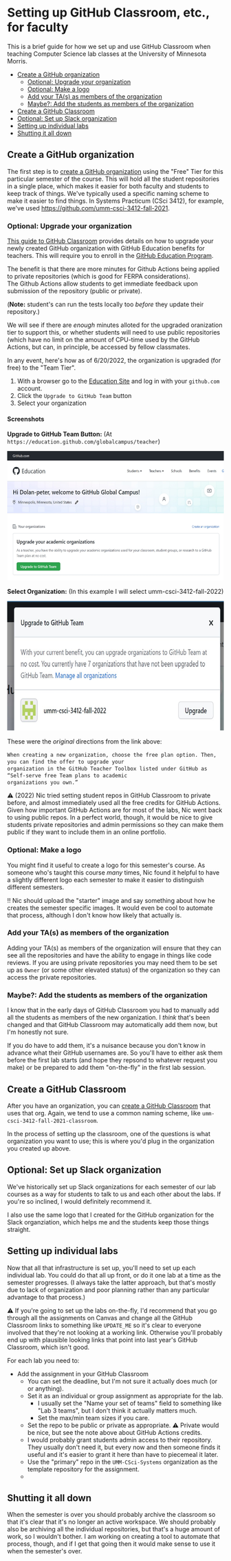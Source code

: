 # Setting up GitHub Classroom, etc., for faculty <!-- omit in toc -->

This is a brief guide for how we set up and use GitHub Classroom
when teaching Computer Science lab classes at the University of Minnesota
Morris.

- [Create a GitHub organization](#create-a-github-organization)
  - [Optional: Upgrade your organization](#optional-upgrade-your-organization)
  - [Optional: Make a logo](#optional-make-a-logo)
  - [Add your TA(s) as members of the organization](#add-your-tas-as-members-of-the-organization)
  - [Maybe?: Add the students as members of the organization](#maybe-add-the-students-as-members-of-the-organization)
- [Create a GitHub Classroom](#create-a-github-classroom)
- [Optional: Set up Slack organization](#optional-set-up-slack-organization)
- [Setting up individual labs](#setting-up-individual-labs)
- [Shutting it all down](#shutting-it-all-down)

## Create a GitHub organization

The first step is to [create a GitHub organization](https://docs.github.com/en/organizations/collaborating-with-groups-in-organizations/creating-a-new-organization-from-scratch) 
using the "Free" Tier for this particular
semester of the course. This will hold all the student repositories in
a single place, which makes it easier for both faculty and students to
keep track of things. We've typically used a specific naming scheme
to make it easier to find things. In Systems Practicum (CSci 3412),
for example, we've used <https://github.com/umm-csci-3412-fall-2021>.

### Optional: Upgrade your organization

[This guide to GitHub Classroom](https://github.blog/2020-03-18-set-up-your-digital-classroom-with-github-classroom/)
provides details on how to upgrade your newly created GitHub organization with
GitHub Education benefits for teachers.  This will require you to enroll in the [GitHub Education Program](https://education.github.com/benefits).

The benefit is that there are more minutes for Github Actions being applied to private repositories (which is good for FERPA considerations).  
The Github Actions allow students to get immediate feedback upon submission of the repository (public or private).  

(**Note:** student's can run the tests locally too *before* they 
update their repository.)

We will see if there are *enough* minutes alloted for the upgraded oranization tier to support this, or whether students will need to use public repositories (which have no limit on the amount of CPU-time used by the GitHub Actions, but can, in principle, be accessed by fellow classmates.

In any event, here's how as of 6/20/2022, the organization is upgraded (for free) to the "Team Tier".

1. With a browser go to the [Education Site](https://education.github.com/globalcampus/teacher) and log in with your `github.com` account.
2. Click the `Upgrade to GitHub Team` button
3. Select your organization

#### Screenshots

**Upgrade to GitHub Team Button:** (At `https://education.github.com/globalcampus/teacher`)

<img src="Images/githubeducationupgrade.jpg" height="300">

**Select Organization:** (In this example I will select umm-csci-3412-fall-2022)

<img src="Images/githubeducationupgrade2.jpg" height="300">

These were the *original* directions from the link above:

```
When creating a new organization, choose the free plan option. Then, you can find the offer to upgrade your 
organization in the GitHub Teacher Toolbox listed under GitHub as “Self-serve free Team plans to academic 
organizations you own.”
```

:warning: (2022) Nic tried setting student repos in GitHub Classroom to
private before, and almost immediately used all the free credits
for GitHub Actions. Given how important GitHub Actions are for most
of the labs, Nic went back to using public repos. In a perfect world,
though, it would be nice to give students private repositories and
admin permissions so they can make them public if they want to include
them in an online portfolio.

### Optional: Make a logo

You might find it useful to create a logo for this semester's course.
As someone who's taught this course _many_ times, Nic found it helpful
to have a slightly different logo each semester to make it easier to
distinguish different semesters.

:bangbang: Nic should upload the "starter" image and say something
about how he creates the semester specific images. It would even be
cool to automate that process, although I don't know how likely that
actually is.

### Add your TA(s) as members of the organization

Adding your TA(s) as members of the organization will ensure that
they can see all the repositories and have the ability to engage in
things like code reviews. If you are using private repositories
you may need them to be set up as `Owner` (or some other elevated
status) of the organization so they can access the private repositories.

### Maybe?: Add the students as members of the organization

I know that in the early days of GitHub Classroom you had to manually
add all the students as members of the new organization. I _think_ that's
been changed and that GitHub Classroom may automatically add them now,
but I'm honestly not sure.

If you do have to add them, it's a nuisance because you don't know in
advance what their GitHub usernames are. So you'll have to either ask
them before the first lab starts (and hope they repsond to whatever
request you make) or be prepared to add them "on-the-fly" in the first
lab session.

## Create a GitHub Classroom

After you have an organization, you can [create a GitHub Classroom](https://docs.github.com/en/education/manage-coursework-with-github-classroom/teach-with-github-classroom/manage-classrooms)
that uses that org. Again, we tend to use a common naming scheme, like
`umm-csci-3412-fall-2021-classroom`.

In the process of setting up the classroom, one of the questions is what
organization you want to use; this is where you'd plug in the organization
you created up above.

## Optional: Set up Slack organization

We've historically set up Slack organizations for each semester of
our lab courses as a way for students to talk to us and each other about
the labs. If you're so inclined, I would definitely recommend it.

I also use the same logo that I created for the GitHub organization
for the Slack organziation, which helps me and the students keep those
things straight.

## Setting up individual labs

Now that all that infrastructure is set up, you'll need to set up
each individual lab. You could do that all up front, or do it one lab
at a time as the semester progresses. (I always take the latter approach,
but that's mostly due to lack of organization and poor planning rather than
any particular advantage to that process.)

:warning: If you're going to set up the labs on-the-fly, I'd recommend
that you go through all the assignments on Canvas and change all the
GitHub Classroom links to something like `UPDATE_ME` so it's clear to everyone
involved that they're not looking at a working link. Otherwise you'll
probably end up with plausible looking links that point into last year's
GitHub Classroom, which isn't good.

For each lab you need to:

- Add the assignment in your GitHub Classroom
  - You can set the deadline, but I'm not sure it actually does much (or
    or anything).
  - Set it as an individual or group assignment as appropriate for the lab.
    - I usually set the "Name your set of teams" field to something like
      "Lab 3 teams", but I don't think it actually matters much.
    - Set the max/min team sizes if you care.
  - Set the repo to be public or private as appropriate. :warning: Private
    would be nice, but see the note above about GitHub Actions credits.
  - I would probably grant students admin access to their repository.
    They usually don't need it, but every now and then someone finds it
    useful and it's easier to grant it here than have to piecemeal it
    later.
  - Use the "primary" repo in the `UMM-CSci-Systems` organization as the
    template repository for the assignment.
  - 

## Shutting it all down

When the semester is over you should probably archive the classroom
so that it's clear that it's no longer an active workspace. We should
probably also be archiving all the individual repositories, but that's
a huge amount of work, so I wouldn't bother. I am working on creating
a tool to automate that process, though, and if I get that going then
it would make sense to use it when the semester's over.
